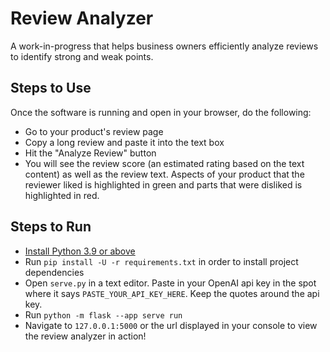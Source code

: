# Review Analyzer

A work-in-progress that helps business owners efficiently analyze reviews to identify strong and weak points.

## Steps to Use

Once the software is running and open in your browser, do the following:
- Go to your product's review page
- Copy a long review and paste it into the text box
- Hit the "Analyze Review" button
- You will see the review score (an estimated rating based on the text content) as well as the review text. Aspects of your product that the reviewer liked is highlighted in green and parts that were disliked is highlighted in red.

## Steps to Run

- [Install Python 3.9 or above](https://www.python.org/downloads/)
- Run `pip install -U -r requirements.txt` in order to install project dependencies
- Open `serve.py` in a text editor. Paste in your OpenAI api key in the spot where it says `PASTE_YOUR_API_KEY_HERE`. Keep the quotes around the api key.
- Run `python -m flask --app serve run`
- Navigate to `127.0.0.1:5000` or the url displayed in your console to view the review analyzer in action!
